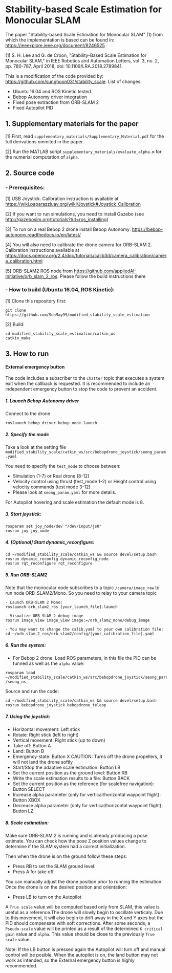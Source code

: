 # Stability-based Scale Estimation for Monocular SLAM
The paper "Stability-based Scale Estimation for Monocular SLAM" (1) from which the implementation is based can be found in: https://ieeexplore.ieee.org/document/8246525

(1) S. H. Lee and G. de Croon, "Stability-Based Scale Estimation for Monocular SLAM," in IEEE Robotics and Automation Letters, vol. 3, no. 2, pp. 780-787, April 2018, doi: 10.1109/LRA.2018.2789841.

This is a modification of the code provided by: https://github.com/sunghoon031/stability_scale. List of changes:
- Ubuntu 16.04 and ROS Kinetic tested.
- Bebop Autonomy driver integration
- Fixed pose extraction from ORB-SLAM 2
- Fixed Autopilot PID

## 1. Supplementary materials for the paper
[1] First, read `supplementary_materials/Supplementary_Material.pdf` for the full derivations ommited in the paper.

[2] Run the MATLAB script `supplementary_materials/evaluate_alpha.m` for the numerial computation of `alpha`.

## 2. Source code
### - Prerequisites:
[1] USB Joystick. Calibration instruction is available at https://wiki.paparazziuav.org/wiki/Joystick#Joystick_Calibration

[2] If you want to run simulations, you need to install Gazebo (see http://gazebosim.org/tutorials?tut=ros_installing)

[3] To run on a real Bebop 2 drone install Bebop Autonomy: https://bebop-autonomy.readthedocs.io/en/latest/
    
[4] You will also need to calibrate the drone camera for ORB-SLAM 2. Calibration instructions available at    https://docs.opencv.org/2.4/doc/tutorials/calib3d/camera_calibration/camera_calibration.html

[5] ORB-SLAM2 ROS node from https://github.com/appliedAI-Initiative/orb_slam_2_ros. Please follow the build instructions there

### - How to build (Ubuntu 16.04, ROS Kinetic):
[1] Clone this repository first:
````
git clone https://github.com/SebMay99/modified_stability_scale_estimation
````
[2] Build:
````
cd modified_stability_scale_estimation/catkin_ws
catkin_make
````
## 3. How to run
#### External emergency button
The code includes a subscriber to the `chatter` topic that executes a system exit when the callback is requested. It is recommended to include an independent emergency button to stop the code to prevent an accident.

##### 1. Launch Bebop Autonomy driver
Connect to the drone
````
roslaunch bebop_driver bebop_node.launch
````
##### 2. Specify the mode
Take a look at the setting file `modified_stability_scale/catkin_ws/src/bebopdrone_joystick/seong_param.yaml`

You need to specify the `test_mode` to choose between:

- Simulation (1-7) or Real drone (8-12) 
- Velocity control using thrust (test_mode 1-2) or Height control using velocity commands (test mode 3-12)
- Please look at `seong_param.yaml` for more details.

For Autopilot hovering and scale estimation the default mode is 8.

##### 3. Start joystick:
````
rosparam set joy_node/dev "/dev/input/js0" 
rosrun joy joy_node
````
##### 4. [Optional] Start dynamic_reconfigure:
````
cd ~/modified_stability_scale/catkin_ws && source devel/setup.bash
rosrun dynamic_reconfig dynamic_reconfig_node 
rosrun rqt_reconfigure rqt_reconfigure
````

##### 5. Run ORB-SLAM2
Note that the monocular node subscribes to a topic `/camera/image_raw` to run node ORB_SLAM2/Mono. So you need to relay to your camera topic
````
- Launch ORB-SLAM 2 Mono:
roslaunch orb_slam2_ros [your_launch_file].launch

- Visualize ORB SLAM 2 debug image
rosrun image_view image_view image:=/orb_slam2_mono/debug_image

- You may want to change the calib.yaml to your own calibration file:
cd ~/orb_slam_2_ros/orb_slam2/config/[your_calibration_file].yaml
````
##### 6. Run the system:
- For Bebop 2 drone. Load ROS parameters, in this file the PID can be tunned as well as the `alpha` value:
````        
rosparam load ~/modified_stability_scale/catkin_ws/src/bebopdrone_joystick/seong_param.yaml /seong_ns
````
Source and run the code:
````
cd ~/modified_stability_scale/catkin_ws && source devel/setup.bash 
rosrun bebopdrone_joystick bebopdrone_teleop
````

##### 7. Using the joystick:
- Horizontal movement: Left stick
- Rotate: Right stick (left to right)
- Vertical movement: Right stick (up to down)
- Take off: Button A
- Land: Button B
- Emergency-state: Button X CAUTION: Turns off the drone propellers, it will not land the drone softly
- Start/Stop the adaptive scale estimation: Button LB
- Set the current position as the ground level: Button RB
- Write the scale estimation results to a file: Button BACK
- Set the current position as the reference (for scalefree navigation): Button SELECT
- Increase alpha parameter (only for vertical/horizontal waypoint flight): Button XBOX
- Decrease alpha parameter (only for vertical/horizontal waypoint flight): Button LZ

##### 8. Scale estimation:
Make sure ORB-SLAM 2 is running and is already producing a pose estimate. You can check how the pose Z position values change to determine if the SLAM system had a correct initialization.

Then when the drone is on the ground follow these steps: 
- Press RB to set the SLAM ground level.
- Press A for take off.

You can manually adjust the drone position prior to running the estimation. Once the drone is on the desired position and orientation:
- Press LB to turn on the Autopilot

A `True scale` value will be computed based only from SLAM, this value is useful as a reference.The drone will slowly begin to oscillate verticaly. Due to this movement, it will also begin to drift away in the X and Y axes but the PID should compensate with soft corrections. After some seconds, a `Pseudo-scale` value will be printed as a result of the determined `K critical gain` value and `alpha`. This value should be close to the previously `True scale` value.

Note: If the LB button is pressed again the Autopilot will turn off and manual control will be posible. When the autopilot is on, the land button may not work as intended, so the External emergency button is highly recommended.

